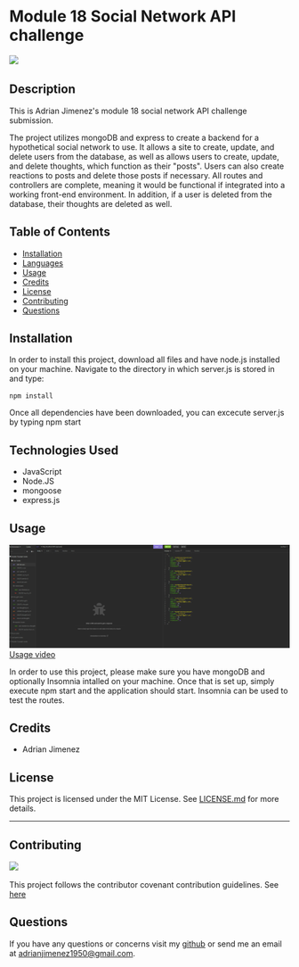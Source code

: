 
# Module 18 Social Network API challenge


![](https://img.shields.io/badge/License-MIT-green)


## Description

This is Adrian Jimenez's module 18 social network API challenge submission. 

The project utilizes mongoDB and express to create a backend for a hypothetical social network to use. It allows a site to create, update, and delete users from the database, as well as allows users to create, update, and delete thoughts, which function as their "posts". Users can also create reactions to posts and delete those posts if necessary. All routes and controllers are complete, meaning it would be functional if integrated into a working front-end environment. In addition, if a user is deleted from the database, their thoughts are deleted as well.

## Table of Contents

- [Installation](#installation)
- [Languages](#languages)
- [Usage](#usage)
- [Credits](#credits)
- [License](#license)
- [Contributing](#contributing)
- [Questions](#questions)

## Installation

In order to install this project, download all files and have node.js installed on your machine. Navigate to the directory in which server.js is stored in and type: 

    npm install


Once all dependencies have been downloaded, you can excecute server.js by typing npm start

## Technologies Used

* JavaScript
* Node.JS
* mongoose
* express.js

## Usage

![](./assets/images/preview.PNG)
[Usage video](https://drive.google.com/file/d/1lhyp1uOvnPIcXcVitfp--hzfe_3jBQnj/view?usp=sharing)

In order to use this project, please make sure you have mongoDB and optionally Insomnia intalled on your machine. Once that is set up, simply execute npm start and the application should start. Insomnia can be used to test the routes.

## Credits

* Adrian Jimenez

## License

This project is licensed under the MIT License. See [LICENSE.md](./LICENSE.md) for more details.

---

## Contributing


![](https://img.shields.io/badge/Contribution-CC%20v2.1-blueviolet)


This project follows the contributor covenant contribution guidelines. See [here](https://www.contributor-covenant.org/version/2/1/code_of_conduct/) 


## Questions

If you have any questions or concerns visit my [github](https://github.com/PuppetAJ) or send me an email at <adrianjimenez1950@gmail.com>. 

